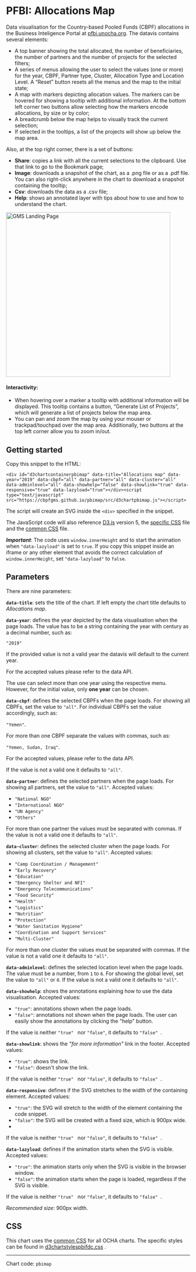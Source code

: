 # PFBI: Allocations Map

Data visualisation for the Country-based Pooled Funds (CBPF) allocations in the Business Inteligence Portal at [pfbi.unocha.org](https://pfbi.unocha.org). The datavis contains several elements:

- A top banner showing the total allocated, the number of beneficiaries, the number of partners and the number of projects for the selected filters;
- A series of menus allowing the user to select the values (one or more) for the year, CBPF, Partner type, Cluster, Allocation Type and Location Level. A “Reset” button resets all the menus and the map to the initial state;
- A map with markers depicting allocation values. The markers can be hovered for showing a tooltip with additional information. At the bottom left corner two buttons allow selecting how the markers encode allocations, by size or by color;
- A breadcrumb below the map helps to visually track the current selection;
- If selected in the tooltips, a list of the projects will show up below the map area.

Also, at the top right corner, there is a set of buttons:

- **Share**: copies a link with all the current selections to the clipboard. Use that link to go to the Bookmark page;
- **Image**: downloads a snapshot of the chart, as a .png file or as a .pdf file. You can also right-click anywhere in the chart to download a snapshot containing the tooltip;
- **Csv**: downloads the data as a .csv file;
- **Help**: shows an annotated layer with tips about how to use and how to understand the chart.

<img alt="GMS Landing Page" src="https://cbpfgms.github.io/img/thumbnails/pbimap.png" width="450">

#### Interactivity:

- When hovering over a marker a tooltip with additional information will be displayed. This tooltip contains a button, “Generate List of Projects”, which will generate a list of projects below the map area.
- You can pan and zoom the map by using your mouser or trackpad/touchpad over the map area. Additionally, two buttons at the top left corner allow you to zoom in/out.


## Getting started

Copy this snippet to the HTML:

```<div id="d3chartcontainerpbimap" data-title="Allocations map" data-year="2019" data-cbpf="all" data-partner="all" data-cluster="all" data-adminlevel="all" data-showhelp="false" data-showlink="true" data-responsive="true" data-lazyload="true"></div><script type="text/javascript" src="https://cbpfgms.github.io/pbimap/src/d3chartpbimap.js"></script>```

The script will create an SVG inside the `<div>` specified in the snippet.

The JavaScript code will also reference [D3.js](https://d3js.org) version 5, the [specific CSS](https://github.com/CBPFGMS/cbpfgms.github.io/raw/master/css/d3chartstylespbimap.css) file and the [common CSS](https://github.com/CBPFGMS/cbpfgms.github.io/raw/master/css/d3chartstyles.css) file.

***Important***: The code uses `window.innerHeight`  and to start the animation when `"data-lazyload"` is set to `true`. If you copy this snippet inside an iframe or any other element that avoids the correct calculation of `window.innerHeight`, set `"data-lazyload"` to `false`.

## Parameters

There are nine parameters:

**`data-title`**: sets the title of the chart. If left empty the chart title defaults to *Allocations map*.

**`data-year`**: defines the year depicted by the data visualisation when the page loads. The value has to be a string containing the year with century as a decimal number, such as:

 `"2019"`

If the provided value is not a valid year the datavis will default to the current year.

For the accepted values please refer to the data API.

The use can select more than one year using the respective menu. However, for the initial value, only **one year** can be chosen. 

**`data-cbpf`**: defines the selected CBPFs when the page loads. For showing all CBPFs, set the value to `"all"`. For individual CBPFs set the value accordingly, such as:

`"Yemen"`.

For more than one CBPF separate the values with commas, such as:

`"Yemen, Sudan, Iraq"`.

For the accepted values, please refer to the data API.

If the value is not a valid one it defaults to `"all"`.

**`data-partner`**: defines the selected partners when the page loads. For showing all partners, set the value to `"all"`. Accepted values:

 - `"National NGO"`
 - `"International NGO"`
 - `"UN Agency"`
 - `"Others"`

For more than one partner the values must be separated with commas. If the value is not a valid one it defaults to `"all"`.

**`data-cluster`**: defines the selected cluster when the page loads. For showing all clusters, set the value to `"all"`. Accepted values:

- `"Camp Coordination / Management"`
- `"Early Recovery"`
- `"Education"`
- `"Emergency Shelter and NFI"`
- `"Emergency Telecommunications"`
- `"Food Security"`
- `"Health"`
- `"Logistics"`
- `"Nutrition"`
- `"Protection"`
- `"Water Sanitation Hygiene"`
- `"Coordination and Support Services"`
- `"Multi-Cluster"`

For more than one cluster the values must be separated with commas. If the value is not a valid one it defaults to `"all"`.

**`data-adminlevel`**: defines the selected location level when the page loads. The value must be a number, from `1` to `6`. For showing the global level, set the value to `"all"` or `0`. If the value is not a valid one it defaults to `"all"`.

**`data-showhelp`**: shows the annotations explaining how to use the data visualisation. Accepted values:

- `"true"`: annotations shown when the page loads.
- `"false"`: annotations not shown when the page loads. The user can easily show the annotations by clicking the "help" button.

If the value is neither `"true" ` nor `"false"`, it defaults to `"false" `.

**`data-showlink`**: shows the *"for more information"* link in the footer. Accepted values:

- `"true"`: shows the link.
- `"false"`: doesn't show the link.

If the value is neither `"true" ` nor `"false"`, it defaults to `"false" `.

**`data-responsive`**: defines if the SVG stretches to the width of the containing element. Accepted values:

- `"true"`: the SVG will stretch to the width of the element containing the code snippet.
- `"false"`: the SVG will be created with a fixed size, which is 900px wide.
- 
If the value is neither `"true" ` nor `"false"`, it defaults to `"false" `.

**`data-lazyload`**: defines if the animation starts when the SVG is visible. Accepted values:

- `"true"`: the animation starts only when the SVG is visible in the browser window.
- `"false"`: the animation starts when the page is loaded, regardless if the SVG is visible.

If the value is neither `"true" ` nor `"false"`, it defaults to `"false" `.

*Recommended size*: 900px width.


## CSS

This chart uses the [common CSS](https://github.com/CBPFGMS/cbpfgms.github.io/raw/master/css/) for all OCHA charts. The specific styles can be found in [d3chartstylespbifdc.css](https://github.com/CBPFGMS/cbpfgms.github.io/blob/master/css/d3chartstylespbifdc.css) .

---
Chart code: `pbimap`

